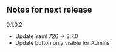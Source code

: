 ## Notes for next release

0.1.0.2
- Update Yaml 726 -> 3.7.0
- Update button only visible for Admins